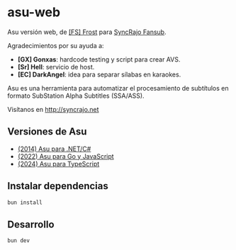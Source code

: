 # asu-web

Asu versión web, de [[FS] Frost](https://github.com/FS-Frost) para [SyncRajo Fansub](http://syncrajo.net).

Agradecimientos por su ayuda a:

- **[GX] Gonxas**: hardcode testing y script para crear AVS.
- **[Sr] Hell**: servicio de host.
- **[EC] DarkAngel**: idea para separar sílabas en karaokes.

Asu es una herramienta para automatizar el procesamiento de subtítulos en formato SubStation Alpha Subtitles (SSA/ASS).

Visítanos en http://syncrajo.net

## Versiones de Asu

- [(2014) Asu para .NET/C#](https://github.com/FS-Frost/Asu.Utilidades)
- [(2022) Asu para Go y JavaScript](https://github.com/FS-Frost/asu-go2js)
- [(2024) Asu para TypeScript](https://github.com/FS-Frost/asu-regex-js)

## Instalar dependencias

```sh
bun install
```

## Desarrollo

```sh
bun dev
```
